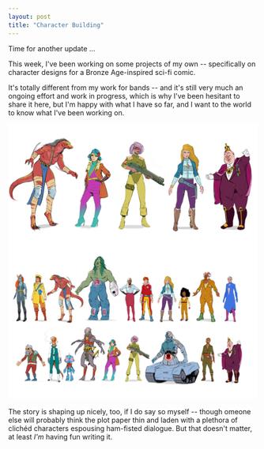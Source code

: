 ```yaml
---
layout: post
title: "Character Building"
---
```

Time for another update ...

This week, I've been working on some projects of my own -- specifically on character designs for a Bronze Age-inspired sci-fi comic.

It's totally different from my work for bands -- and it's still very much an ongoing effort and work in progress, which is why I've been hesitant to share it here, but I'm happy with what I have so far, and I want to the world to know what I've been working on.   

![Mare's Nest, latest character designs](..\assets\img\blog\mares2.jpg)
![Mare's Nest, overview](..\assets\img\blog\mares.jpg)

The story is shaping up nicely, too, if I do say so myself -- though omeone else will probably think the plot paper thin and laden with a plethora of clichéd characters espousing ham-fisted dialogue. But that doesn't matter, at least *I'm* having fun writing it. 


